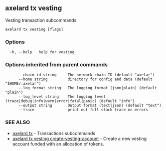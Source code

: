 ## axelard tx vesting

Vesting transaction subcommands

```
axelard tx vesting [flags]
```

### Options

```
  -h, --help   help for vesting
```

### Options inherited from parent commands

```
      --chain-id string     The network chain ID (default "axelar")
      --home string         directory for config and data (default "$HOME/.axelar")
      --log_format string   The logging format (json|plain) (default "plain")
      --log_level string    The logging level (trace|debug|info|warn|error|fatal|panic) (default "info")
      --output string       Output format (text|json) (default "text")
      --trace               print out full stack trace on errors
```

### SEE ALSO

- [axelard tx](/cli-docs/v0_31_0/axelard_tx) - Transactions subcommands
- [axelard tx vesting create-vesting-account](/cli-docs/v0_31_0/axelard_tx_vesting_create-vesting-account) - Create a new vesting account funded with an allocation of tokens.
